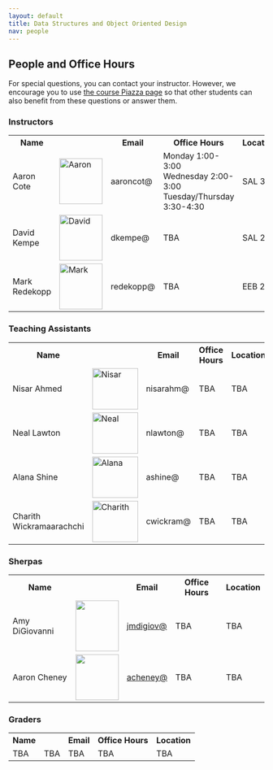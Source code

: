 ```yaml
---
layout: default
title: Data Structures and Object Oriented Design
nav: people
---
```


## People and Office Hours

For special questions, you can contact your instructor. However, we encourage you to use <a href="https://piazza.com/class/icox2afpjba179">the course Piazza page</a> so that other students can also benefit from these questions or answer them.

<h3>Instructors</h3>
<table>
<tbody>
<tr>
<th>Name</th>
<th></th>
<th>Email</th>
<th>Office Hours</th>
<th>Location</th>
</tr>
<tr>
<td>Aaron Cote</td>
<td><img class=" size-full wp-image-279 alignnone" src="http://bits.usc.edu/cs104/wp-content/uploads/sites/12/2014/08/Aaron-300x300.png" alt="Aaron" width="85" height="90" /></td>
<td>aaroncot@</td>
<td>Monday 1:00-3:00<br> Wednesday 2:00-3:00<br> Tuesday/Thursday 3:30-4:30</td>
<td>SAL 340</td>
</tr>
<tr>
<td>David Kempe</td>
<td><img class=" size-full wp-image-279 alignnone" src="http://www-bcf.usc.edu/~dkempe/images/photo.jpg" alt="David" width="85" height="90" /></td>
<td>dkempe@</td>
<td>TBA</td>
<td>SAL 232</td>
</tr>
<tr>
<td>Mark Redekopp</td>
<td><img class=" size-full wp-image-279 alignnone" src="http://bits.usc.edu/wordpress/wp-content/uploads/sites/12/2014/08/ark.jpg" alt="Mark" width="85" height="90" /></td>
<td>redekopp@</td>
<td>TBA</td>
<td>EEB 222</td>
</tr>
</tbody>
</table>
<h3>Teaching Assistants</h3>
<table>
<tbody>
<tr>
<th>Name</th>
<th></th>
<th>Email</th>
<th>Office Hours</th>
<th>Location</th>
</tr>
<tr>
<td>Nisar Ahmed</td>
<td><img class="alignnone wp-image-278 size-full" src="http://bits.usc.edu/wordpress/wp-content/uploads/sites/8/2014/08/nisar.jpg" alt="Nisar" width="90" height="81" /></td>
<td>nisarahm@</td>
<td>TBA</td>
<td>TBA</td>
</tr>
<tr>
<td>Neal Lawton</td>
<td><img class="alignnone wp-image-278 size-full" src="http://bits.usc.edu/cs103/wp-content/uploads/sites/11/2014/08/download.jpg" alt="Neal" width="90" height="81" /></td>
<td>nlawton@</td>
<td>TBA</td>
<td>TBA</td>
</tr>
<tr>
<td>Alana Shine</td>
<td><img class="alignnone wp-image-278 size-full" src="http://bits.usc.edu/cs103/wp-content/uploads/sites/11/2014/08/download.jpg" alt="Alana" width="90" height="81" /></td> 
<td>ashine@</td>
<td>TBA</td>
<td>TBA</td>
</tr>
<tr>
<td>Charith Wickramaarachchi</td>
<td><img class="alignnone wp-image-278 size-full" src="http://bits.usc.edu/cs103/wp-content/uploads/sites/11/2014/08/download.jpg" alt="Charith" width="90" height="81" /></td>
<td>cwickram@</td>
<td>TBA</td>
<td>TBA</td>
</tr>
</tbody>
</table>
<h3>Sherpas</h3>
<table>
<tbody>
<tr>
<th>Name</th>
<th></th>
<th>Email</th>
<th>Office Hours</th>
<th>Location</th>
</tr>
<tr>
<td>Amy DiGiovanni</td>
<td><img class="alignnone wp-image-1694" src="http://bits.usc.edu/cs104_su15/img/digiov.jpg" alt="" width="85" height="100" /></td>
<td><a href="mailto:jmdigiov@usc.edu">jmdigiov@</a></td>
<td>TBA</td>
<td>TBA</td>
</tr>
<tr>
<td>Aaron Cheney</td>
<td><img class="alignnone wp-image-1694" src="http://bits.usc.edu/cs104_su15/img/acheney.jpg" alt="" width="85" height="90" /></td>
<td><a href="mailto:acheney@usc.edu">acheney@</a></td>
<td>TBA</td>
<td>TBA</td>
</tr>
</tbody>
</table>
<h3>Graders</h3>
<table>
<tbody>
<tr>
<th>Name</th>
<th></th>
<th>Email</th>
<th>Office Hours</th>
<th>Location</th>
</tr>
<tr>
<td>TBA</td>
<td>TBA</td>
<td>TBA</td>
<td>TBA</td>
<td>TBA</td>
</tr>
</tbody>
</table>

